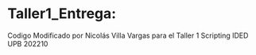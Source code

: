 # Taller1_Entrega:
 Codigo Modificado por Nicolás Villa Vargas para el Taller 1 Scripting IDED UPB 202210
